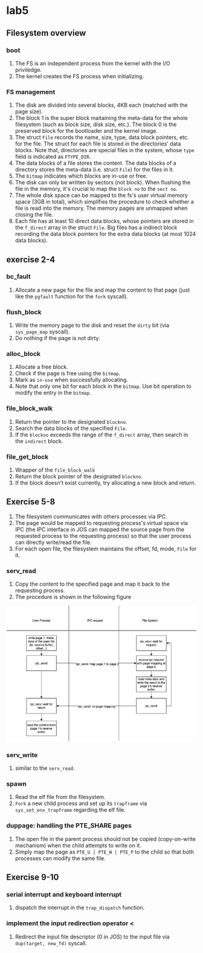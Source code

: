# lab5

## Filesystem overview

### boot
1. The FS is an independent process from the kernel with the I/O priviledge.
2. The kernel creates the FS process when initializing.

### FS management
1. The disk are divided into several blocks, 4KB each (matched with the page size).
2. The block 1 is the super block maitaining the meta-data for the whole filesystem (such as block size, disk size, etc.). The block 0 is the preserved block for the bootloader and the kernel image.
3. The struct `File` records the name, size, type, data block pointers, etc. for the file. The struct for each file is stored in the directories' data blocks. Note that, directories are special files in the system, whose `type` field is indicated as `FTYPE_DIR`.
4. The data blocks of a file stores the content. The data blocks of a directory stores the meta-data (i.e. struct `File`) for the files in it.
5. The `bitmap` indicates which blocks are in-use or free.
6. The disk can only be written by sectors (not block). When flushing the file in the memory, it's crucial to map the `block no` to the `sect no`.
7. The whole disk space can be mapped to the fs's user virtual memory space (3GB in total), which simplifies the procedure to check whether a file is read into the memory. The memory pages are unmapped when closing the file.
8. Each file has at least 10 direct data blocks, whose pointers are stored in the `f_direct` array in the struct `File`. Big files has a indirect block recording the data block pointers for the extra data blocks (at most 1024 data blocks).

## exercise 2-4

### bc_fault
1. Allocate a new page for the file and map the content to that page (just like the `pgfault` function for the `fork` syscall).

### flush_block
1. Write the memory page to the disk and reset the `dirty` bit (via `sys_page_map` syscall).
2. Do nothing if the page is not dirty.

### alloc_block
1. Allocate a free block.
2. Check if the page is free using the `bitmap`.
3. Mark as `in-use` when successfully allocating.
4. Note that only one bit for each block in the `bitmap`. Use bit operation to modify the entry in the `bitmap`.

### file_block_walk
1. Return the pointer to the designated `blockno`.
2. Search the data blocks of the specified `File`.
3. If the `blockno` exceeds the range of the `f_direct` array, then search in the `indirect` block.

### file_get_block
1. Wrapper of the `file_block_walk`
2. Return the block pointer of the designated `blockno`.
3. If the block doesn't exist currently, try allocating a new block and return.

## Exercise 5-8
1. The filesystem communicates with others processes via IPC.
2. The page would be mapped to requesting process's virtual space via IPC (the IPC interface in JOS can mapped the source page from the requested process to the requesting process) so that the user process can directly write/read the file.
3. For each open file, the filesystem maintains the offset, fd, mode, `File` for it.

### serv_read
1. Copy the content to the specified page and map it back to the requesting process.
2. The procedure is shown in the following figure

![fsread](asset/lab5/fsread.png)

### serv_write
1. similar to the `serv_read`.

### spawn
1. Read the elf file from the filesystem.
2. `Fork` a new child process and set up its `trapframe` via `sys_set_env_trapframe` regarding the elf file.

### duppage: handling the PTE_SHARE pages
1. The open file in the parent process should not be copied (copy-on-write mechanism) when the child attempts to write on it.
2. Simply map the page as `PTE_U | PTE_W | PTE_P` to the child so that both processes can modify the same file.

## Exercise 9-10

### serial interrupt and keyboard interrupt
1. dispatch the interrupt in the `trap_dispatch` function.

### implement the input redirection operator <
1. Redirect the input file descriptor (0 in JOS) to the input file via `dup(target, new_fd)` syscall. 